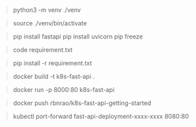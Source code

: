 > python3 -m venv ./venv

> source ./venv/bin/activate

> pip install fastapi
> pip install uvicorn
> pip freeze

> code requirement.txt

> pip install -r requirement.txt




> docker build -t k8s-fast-api .

> docker run -p 8000:80 k8s-fast-api

> docker push rbnrao/k8s-fast-api-getting-started

> kubectl port-forward fast-api-deployment-xxxx-xxxx 8080:80